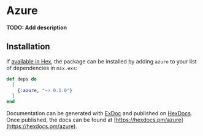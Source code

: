# Azure

**TODO: Add description**

## Installation

If [available in Hex](https://hex.pm/docs/publish), the package can be installed
by adding `azure` to your list of dependencies in `mix.exs`:

```elixir
def deps do
  [
    {:azure, "~> 0.1.0"}
  ]
end
```

Documentation can be generated with [ExDoc](https://github.com/elixir-lang/ex_doc)
and published on [HexDocs](https://hexdocs.pm). Once published, the docs can
be found at [https://hexdocs.pm/azure](https://hexdocs.pm/azure).


